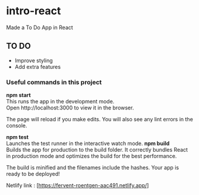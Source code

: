 # intro-react  

Made a To Do App in React

## TO DO  
- Improve styling  
- Add extra features

### Useful commands in this project  

**npm start**  
This runs the app in the development mode.  
Open http://localhost:3000 to view it in the browser.

The page will reload if you make edits.
You will also see any lint errors in the console.  

**npm test**  
Launches the test runner in the interactive watch mode.
**npm build**  
Builds the app for production to the build folder.
It correctly bundles React in production mode and optimizes the build for the best performance.

The build is minified and the filenames include the hashes.
Your app is ready to be deployed!  

Netlify link : [https://fervent-roentgen-aac491.netlify.app/]